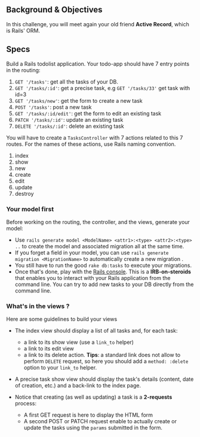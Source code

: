 ## Background & Objectives
In this challenge, you will meet again your old friend **Active Record**, which is Rails' ORM.

## Specs

Build a Rails todolist application. Your todo-app should have 7 entry points in the routing:

1. `GET '/tasks'`: get all the tasks of your DB.
1. `GET '/tasks/:id'`: get a precise task, e.g `GET '/tasks/33'` get task with id=3
1. `GET '/tasks/new'`: get the form to create a new task
1. `POST '/tasks'`: post a new task
1. `GET '/tasks/:id/edit'`: get the form to edit an existing task
1. `PATCH '/tasks/:id'`: update an existing task
1. `DELETE '/tasks/:id'`: delete an existing task

You will have to create a `TasksController` with 7 actions related to this 7 routes. For the names of these actions, use Rails naming convention.

1. index
1. show
1. new
1. create
1. edit
1. update
1. destroy

### Your model first

Before working on the routing, the controller, and the views, generate your model:

- Use `rails generate model <ModelName> <attr1>:<type> <attr2>:<type> ..` to create the model and associated migration all at the same time.
- If you forget a field in your model, you can use `rails generate migration <MigrationName>` to automatically create a new migration .
- You still have to run the good `rake db:tasks` to execute your migrations.
- Once that's done, play with the [Rails console](http://guides.rubyonrails.org/command_line.html#rails-console). This is a **IRB-on-steroids** that enables you to interact with your Rails application from the command line. You can try to add new tasks to your DB directly from the command line.

### What's in the views ?

Here are some guidelines to build your views

- The index view should display a list of all tasks and, for each task:
  - a link to its show view (use a `link_to` helper)
  - a link to its edit view
  - a link to its delete action. **Tips**: a standard link does not allow to perform `DELETE` request, so here you should add a `method: :delete` option to your `link_to` helper.

- A precise task show view should display the task's details (content, date of creation, etc.) and a back-link to the index page.

- Notice that creating (as well as updating) a task is a **2-requests** process:
  - A first GET request is here to display the HTML form
  - A second POST or PATCH request enable to actually create or update the tasks using the `params` submitted in the form.
